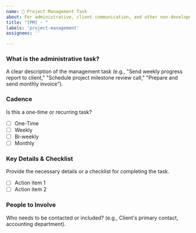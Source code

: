 ```yaml
---
name: 💼 Project Management Task
about: For administrative, client communication, and other non-development tasks.
title: "[PM] - "
labels: 'project-management'
assignees: ''

---
```


### What is the administrative task?
A clear description of the management task (e.g., "Send weekly progress report to client," "Schedule project milestone review call," "Prepare and send monthly invoice").

### Cadence
Is this a one-time or recurring task?
- [ ] One-Time
- [ ] Weekly
- [ ] Bi-weekly
- [ ] Monthly

### Key Details & Checklist
Provide the necessary details or a checklist for completing the task.
- [ ] Action item 1
- [ ] Action item 2

### People to Involve
Who needs to be contacted or included? (e.g., Client's primary contact, accounting department).